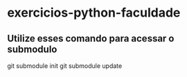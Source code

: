 # exercicios-python-faculdade

## Utilize esses comando para acessar o submodulo
git submodule init
git submodule update
